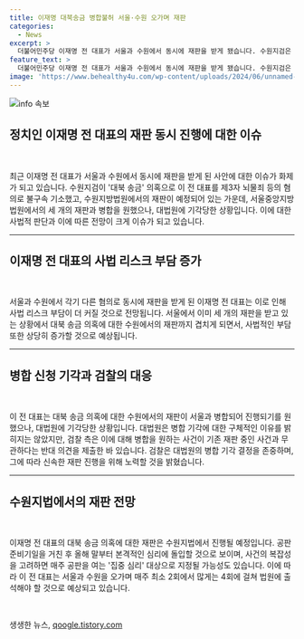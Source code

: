 ```yaml
---
title: 이재명 대북송금 병합불허 서울·수원 오가며 재판
categories:
  - News
excerpt: >
  더불어민주당 이재명 전 대표가 서울과 수원에서 동시에 재판을 받게 됐습니다. 수원지검은 대북송금 의혹과 뇌물죄 등의 혐의로 이 전 대표를 기소했고, 병합신청이 기각됐습니다. 검찰은 신속한 재판을 천명하며, 수원지법에서의 재판이 예상됩니다. 복잡성을 고려하면 매주 최소 2회에서 4회에 이르는 집중 심리 대상이 될 가능성도 있습니다. 전 대표는 서울과 수원을 오가며 법원에 출석해야 할 것으로 전망됩니다.
feature_text: >
  더불어민주당 이재명 전 대표가 서울과 수원에서 동시에 재판을 받게 됐습니다. 수원지검은 대북송금 의혹과 뇌물죄 등의 혐의로 이 전 대표를 기소했고, 병합신청이 기각됐습니다. 검찰은 신속한 재판을 천명하며, 수원지법에서의 재판이 예상됩니다. 복잡성을 고려하면 매주 최소 2회에서 4회에 이르는 집중 심리 대상이 될 가능성도 있습니다. 전 대표는 서울과 수원을 오가며 법원에 출석해야 할 것으로 전망됩니다.
image: 'https://www.behealthy4u.com/wp-content/uploads/2024/06/unnamed-file.png'
---
```


<p><img src="https://www.behealthy4u.com/wp-content/uploads/2024/06/unnamed-file.png" alt="info 속보" /></p>

<h2 data-ke-size="size26">정치인 이재명 전 대표의  재판 동시 진행에 대한 이슈</h2>

<p data-ke-size="size16">&nbsp;</p>

<p data-ke-size="size16">최근 이재명 전 대표가 서울과 수원에서 동시에 재판을 받게 된 사안에 대한 이슈가 화제가 되고 있습니다. 수원지검이 '대북 송금' 의혹으로 이 전 대표를 제3자 뇌물죄 등의 혐의로 불구속 기소했고, 수원지방법원에서의 재판이 예정되어 있는 가운데, 서울중앙지방법원에서의 세 개의 재판과 병합을 원했으나, 대법원에 기각당한 상황입니다. 이에 대한 사법적 판단과 이에 따른 전망이 크게 이슈가 되고 있습니다.</p>

<hr>

<h2 data-ke-size="size26">이재명 전 대표의 사법 리스크 부담 증가</h2>

<p data-ke-size="size16">&nbsp;</p>

<p data-ke-size="size16">서울과 수원에서 각기 다른 혐의로 동시에 재판을 받게 된 이재명 전 대표는 이로 인해 사법 리스크 부담이 더 커질 것으로 전망됩니다. 서울에서 이미 세 개의 재판을 받고 있는 상황에서 대북 송금 의혹에 대한 수원에서의 재판까지 겹치게 되면서, 사법적인 부담 또한 상당히 증가할 것으로 예상됩니다.</p>

<hr>

<h2 data-ke-size="size26">병합 신청 기각과 검찰의 대응</h2>

<p data-ke-size="size16">&nbsp;</p>

<p data-ke-size="size16">이 전 대표는 대북 송금 의혹에 대한 수원에서의 재판이 서울과 병합되어 진행되기를 원했으나, 대법원에 기각당한 상황입니다. 대법원은 병합 기각에 대한 구체적인 이유를 밝히지는 않았지만, 검찰 측은 이에 대해 병합을 원하는 사건이 기존 재판 중인 사건과 무관하다는 반대 의견을 제출한 바 있습니다. 검찰은 대법원의 병합 기각 결정을 존중하며, 그에 따라 신속한 재판 진행을 위해 노력할 것을 밝혔습니다.</p>

<hr>

<h2 data-ke-size="size26">수원지법에서의 재판 전망</h2>

<p data-ke-size="size16">&nbsp;</p>

<p data-ke-size="size16">이재명 전 대표의 대북 송금 의혹에 대한 재판은 수원지법에서 진행될 예정입니다. 공판 준비기일을 거친 후 올해 말부터 본격적인 심리에 돌입할 것으로 보이며, 사건의 복잡성을 고려하면 매주 공판을 여는 '집중 심리' 대상으로 지정될 가능성도 있습니다. 이에 따라 이 전 대표는 서울과 수원을 오가며 매주 최소 2회에서 많게는 4회에 걸쳐 법원에 출석해야 할 것으로 예상되고 있습니다.</p>

<p data-ke-size="size16">&nbsp;</p>
생생한 뉴스, <a href="https://qoogle.tistory.com" rel="dofollow">qoogle.tistory.com</a>



